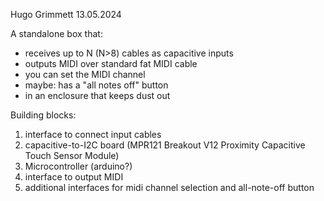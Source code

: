 Hugo Grimmett 
13.05.2024


A standalone box that:

- receives up to N (N>8) cables as capacitive inputs
- outputs MIDI over standard fat MIDI cable
- you can set the MIDI channel 
- maybe: has a "all notes off" button
- in an enclosure that keeps dust out

Building blocks:
1. interface to connect input cables
2. capacitive-to-I2C board (MPR121 Breakout V12 Proximity Capacitive Touch Sensor Module)
3. Microcontroller (arduino?)
4. interface to output MIDI 
5. additional interfaces for midi channel selection and all-note-off button